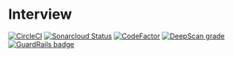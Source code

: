 # Interview

[![CircleCI](https://circleci.com/gh/RoyGI/Interview.svg?style=svg)](https://circleci.com/gh/RoyGI/Interview)
[![Sonarcloud Status](https://sonarcloud.io/api/project_badges/measure?project=RoyGI_Interview&metric=alert_status)](https://sonarcloud.io/dashboard?id=RoyGI_Interview:judge-rule-engine)
[![CodeFactor](https://www.codefactor.io/repository/github/roygi/interview/badge)](https://www.codefactor.io/repository/github/roygi/interview)
[![DeepScan grade](https://deepscan.io/api/teams/5205/projects/6977/branches/62804/badge/grade.svg)](https://deepscan.io/dashboard#view=project&tid=5205&pid=6977&bid=62804)
[![GuardRails badge](https://badges.guardrails.io/RoyGI/Interview.svg?token=7cc020721331f9bacab40c0bf214efba6cf184aa3a49c42f3aeb3d21780eab25&provider=github)](https://dashboard.guardrails.io/default/gh/RoyGI/Interview)